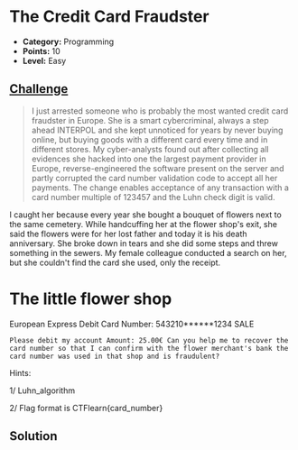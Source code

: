 # The Credit Card Fraudster

* **Category:** Programming
* **Points:** 10
* **Level:** Easy

## [Challenge](https://ctflearn.com/challenge/970)

> I just arrested someone who is probably the most wanted credit card fraudster in Europe. She is a smart cybercriminal, always a step ahead INTERPOL and she kept unnoticed for years by never buying online, but buying goods with a different card every time and in different stores. My cyber-analysts found out after collecting all evidences she hacked into one the largest payment provider in Europe, reverse-engineered the software present on the server and partly corrupted the card number validation code to accept all her payments. The change enables acceptance of any transaction with a card number multiple of 123457 and the Luhn check digit is valid.

I caught her because every year she bought a bouquet of flowers next to the same cemetery. While handcuffing her at the flower shop's exit, she said the flowers were for her lost father and today it is his death anniversary. She broke down in tears and she did some steps and threw something in the sewers. My female colleague conducted a search on her, but she couldn't find the card she used, only the receipt.

The little flower shop
======================

European Express Debit
Card Number: 543210******1234
SALE

`Please debit my account
Amount: 25.00€
Can you help me to recover the card number so that I can confirm with the flower merchant's bank the card number was used in that shop and is fraudulent?`

Hints:

1/ Luhn_algorithm

2/ Flag format is CTFlearn{card_number}

## Solution


